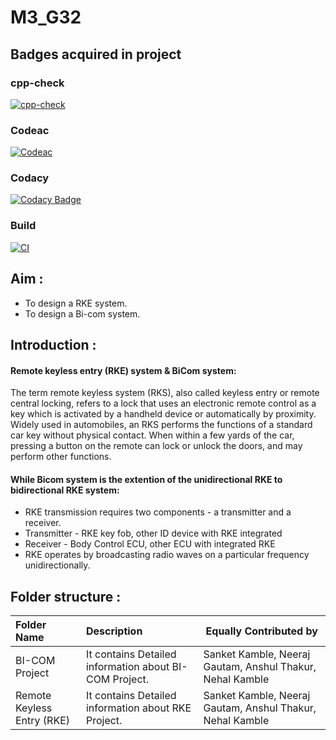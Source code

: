 # M3_G32

## Badges acquired in project
### cpp-check
[![cpp-check](https://github.com/neerajgautam11/M3_G32/actions/workflows/c-cpp.yml/badge.svg)](https://github.com/neerajgautam11/M3_G32/actions/workflows/c-cpp.yml)
### Codeac
[![Codeac](https://static.codeac.io/badges/2-468468533.svg "Codeac")](https://app.codeac.io/github/neerajgautam11/M3_G32)
### Codacy 
[![Codacy Badge](https://app.codacy.com/project/badge/Grade/e275f9c662b24b1d991ae71cd8d84995)](https://www.codacy.com/gh/neerajgautam11/M3_G32/dashboard?utm_source=github.com&amp;utm_medium=referral&amp;utm_content=neerajgautam11/M3_G32&amp;utm_campaign=Badge_Grade)
### Build
[![CI](https://github.com/neerajgautam11/M3_G32/actions/workflows/main.yml/badge.svg)](https://github.com/neerajgautam11/M3_G32/actions/workflows/main.yml)

## Aim :
* To design a RKE system.
* To design a Bi-com system.

## Introduction :
#### Remote keyless entry (RKE) system & BiCom system:

The term remote keyless system (RKS), also called keyless entry or remote central locking, refers to a lock that uses an electronic remote control as a key which is activated by a handheld device or automatically by proximity.
Widely used in automobiles, an RKS performs the functions of a standard car key without physical contact. When within a few yards of the car, pressing a button on the remote can lock or unlock the doors, and may perform other functions.

#### While Bicom system is the extention of the unidirectional RKE to bidirectional RKE system:
* RKE transmission requires two components - a transmitter and a receiver. 
* Transmitter - RKE key fob, other ID device with RKE integrated 
* Receiver - Body Control ECU, other ECU with integrated RKE 
* RKE operates by broadcasting radio waves on a particular frequency unidirectionally. 
 
 
## Folder structure :
|   Folder Name        |      Description              |    Equally Contributed by           
|:-------------------- |:------------------------------|-----------------------------------------|
| BI-COM Project       | It contains Detailed information about BI-COM Project. | Sanket Kamble, Neeraj Gautam, Anshul Thakur, Nehal Kamble|
|Remote Keyless Entry (RKE)|It contains Detailed information about RKE Project. | Sanket Kamble, Neeraj Gautam, Anshul Thakur, Nehal Kamble|

 


